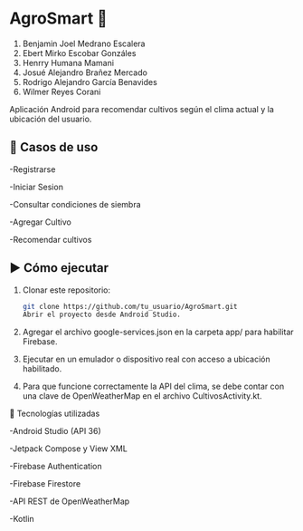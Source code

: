 # AgroSmart 🌾
1. Benjamin Joel Medrano Escalera
2. Ebert Mirko Escobar Gonzáles
3. Henrry Humana Mamani
4. Josué Alejandro Brañez Mercado
5. Rodrigo Alejandro García Benavides
6. Wilmer Reyes Corani

   
Aplicación Android para recomendar cultivos según el clima actual y la ubicación del usuario.

## 📱 Casos de uso

-Registrarse

-Iniciar Sesion

-Consultar condiciones de siembra

-Agregar Cultivo

-Recomendar cultivos


## ▶️ Cómo ejecutar

1. Clonar este repositorio:
   ```bash
   git clone https://github.com/tu_usuario/AgroSmart.git
   Abrir el proyecto desde Android Studio.

2. Agregar el archivo google-services.json en la carpeta app/ para habilitar Firebase.

3. Ejecutar en un emulador o dispositivo real con acceso a ubicación habilitado.

4. Para que funcione correctamente la API del clima, se debe contar con una clave de OpenWeatherMap en el archivo CultivosActivity.kt.

📡 Tecnologías utilizadas

-Android Studio (API 36)

-Jetpack Compose y View XML

-Firebase Authentication

-Firebase Firestore

-API REST de OpenWeatherMap

-Kotlin

